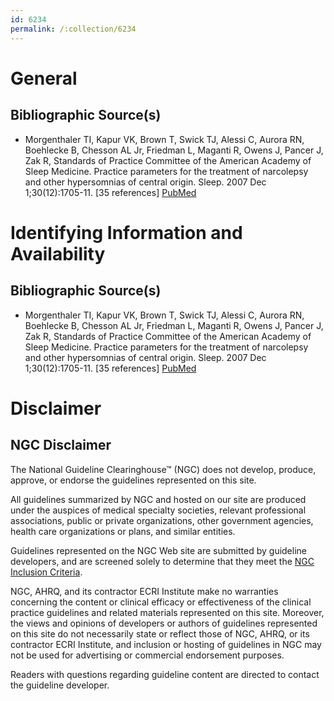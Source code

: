 ```yaml
---
id: 6234
permalink: /:collection/6234
---
```


# General

## Bibliographic Source(s)

- Morgenthaler TI, Kapur VK, Brown T, Swick TJ, Alessi C, Aurora RN, Boehlecke B, Chesson AL Jr, Friedman L, Maganti R, Owens J, Pancer J, Zak R, Standards of Practice Committee of the American Academy of Sleep Medicine. Practice parameters for the treatment of narcolepsy and other hypersomnias of central origin. Sleep. 2007 Dec 1;30(12):1705-11. [35 references] [ PubMed ](http://www.ncbi.nlm.nih.gov/entrez/query.fcgi?cmd=Retrieve&db=pubmed&dopt=Abstract&list_uids=18246980)

# Identifying Information and Availability

## Bibliographic Source(s)

- Morgenthaler TI, Kapur VK, Brown T, Swick TJ, Alessi C, Aurora RN, Boehlecke B, Chesson AL Jr, Friedman L, Maganti R, Owens J, Pancer J, Zak R, Standards of Practice Committee of the American Academy of Sleep Medicine. Practice parameters for the treatment of narcolepsy and other hypersomnias of central origin. Sleep. 2007 Dec 1;30(12):1705-11. [35 references] [ PubMed ](http://www.ncbi.nlm.nih.gov/entrez/query.fcgi?cmd=Retrieve&db=pubmed&dopt=Abstract&list_uids=18246980)

# Disclaimer

## NGC Disclaimer

The National Guideline Clearinghouse™ (NGC) does not develop, produce, approve, or endorse the guidelines represented on this site.

All guidelines summarized by NGC and hosted on our site are produced under the auspices of medical specialty societies, relevant professional associations, public or private organizations, other government agencies, health care organizations or plans, and similar entities.

Guidelines represented on the NGC Web site are submitted by guideline developers, and are screened solely to determine that they meet the [NGC Inclusion Criteria](/help-and-about/summaries/inclusion-criteria).

NGC, AHRQ, and its contractor ECRI Institute make no warranties concerning the content or clinical efficacy or effectiveness of the clinical practice guidelines and related materials represented on this site. Moreover, the views and opinions of developers or authors of guidelines represented on this site do not necessarily state or reflect those of NGC, AHRQ, or its contractor ECRI Institute, and inclusion or hosting of guidelines in NGC may not be used for advertising or commercial endorsement purposes.

Readers with questions regarding guideline content are directed to contact the guideline developer.


